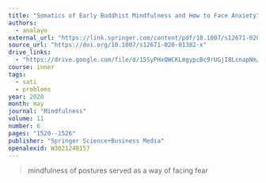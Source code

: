 ```yaml
---
title: "Somatics of Early Buddhist Mindfulness and How to Face Anxiety"
authors:
  - analayo
external_url: "https://link.springer.com/content/pdf/10.1007/s12671-020-01382-x.pdf"
source_url: "https://doi.org/10.1007/s12671-020-01382-x"
drive_links:
  - "https://drive.google.com/file/d/15SyPHxQWCKLmgypcBc9rUGjI8LcnapNm/view?usp=drivesdk"
course: inner
tags:
  - sati
  - problems
year: 2020
month: may
journal: "Mindfulness"
volume: 11
number: 6
pages: "1520--1526"
publisher: "Springer Science+Business Media"
openalexid: W3021248157
---
```


> mindfulness of postures served as a way of facing fear
